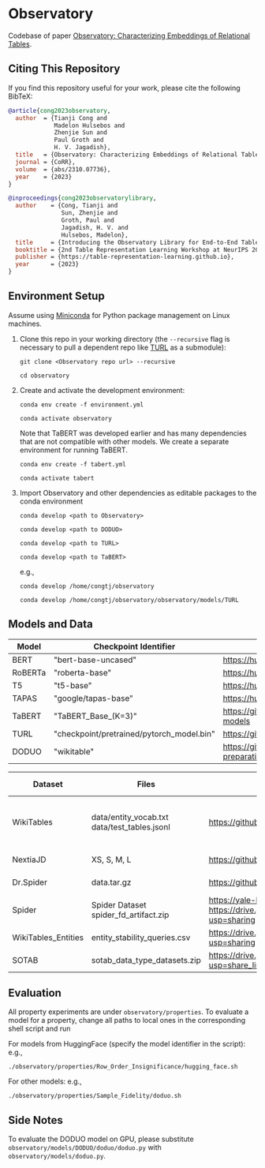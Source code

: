 # Observatory
Codebase of paper [Observatory: Characterizing Embeddings of Relational Tables](https://arxiv.org/abs/2310.07736).

## Citing This Repository
If you find this repository useful for your work, please cite the following BibTeX:

```bibtex
@article{cong2023observatory,
  author  = {Tianji Cong and
             Madelon Hulsebos and
             Zhenjie Sun and
             Paul Groth and
             H. V. Jagadish},
  title   = {Observatory: Characterizing Embeddings of Relational Tables},
  journal = {CoRR},
  volume  = {abs/2310.07736},
  year    = {2023}
}
```

```bibtex
@inproceedings{cong2023observatorylibrary,
  author    = {Cong, Tianji and
               Sun, Zhenjie and
               Groth, Paul and
               Jagadish, H. V. and
               Hulsebos, Madelon},
  title     = {Introducing the Observatory Library for End-to-End Table Embedding Inference},
  booktitle = {2nd Table Representation Learning Workshop at NeurIPS 2023},
  publisher = {https://table-representation-learning.github.io},
  year      = {2023}
}
```
 
## Environment Setup
Assume using [Miniconda](https://docs.conda.io/projects/miniconda/en/latest/) for Python package management on Linux machines. 

1. Clone this repo in your working directory (the ```--recursive``` flag is necessary to pull a dependent repo like [TURL](https://github.com/sunlab-osu/TURL) as a submodule):

    ```git clone <Observatory repo url> --recursive```

    ```cd observatory```

2. Create and activate the development environment:

    ```conda env create -f environment.yml ```

    ```conda activate observatory```

    Note that TaBERT was developed earlier and has many dependencies that are not compatible with other models. We create a separate environment for running TaBERT.

    ```conda env create -f tabert.yml```

    ```conda activate tabert```

3. Import Observatory and other dependencies as editable packages to the conda environment

    ```conda develop <path to Observatory>```

    ```conda develop <path to DODUO>```
    
    ```conda develop <path to TURL>```

    ```conda develop <path to TaBERT>```

    e.g.,
    
    ```conda develop /home/congtj/observatory```

    ```conda develop /home/congtj/observatory/observatory/models/TURL```

## Models and Data
|  Model  	|           Checkpoint Identifier           	|                               Link                              	|
|---------	|-------------------------------------------	|-----------------------------------------------------------------	|
| BERT    	| "bert-base-uncased"                       	| https://huggingface.co/docs/transformers/model_doc/bert         	|
| RoBERTa 	| "roberta-base"                            	| https://huggingface.co/docs/transformers/model_doc/roberta      	|
| T5      	| "t5-base"                                 	| https://huggingface.co/docs/transformers/model_doc/t5           	|
| TAPAS   	| "google/tapas-base"                       	| https://huggingface.co/docs/transformers/model_doc/tapas        	|
| TaBERT  	| "TaBERT_Base_(K=3)"                       	| https://github.com/facebookresearch/TaBERT#pre-trained-models   	|
| TURL    	| "checkpoint/pretrained/pytorch_model.bin" 	| https://github.com/sunlab-osu/TURL#data                         	|
| DODUO   	| "wikitable"                               	| https://github.com/megagonlabs/doduo/tree/main#data-preparation 	|


| Dataset             	| Files                                        	| Links                                                                                                                  	| Evaluated Properties                                                 	|
|---------------------	|----------------------------------------------	|-----------------------------------------------------------------------------------------------------------------------	|----------------------------------------------------------------------	|
| WikiTables          	| data/entity_vocab.txt data/test_tables.jsonl 	| https://github.com/sunlab-osu/TURL#data                                                                               	| Row Order Insignificance Column Order Insignificance Sample Fidelity 	|
| NextiaJD            	| XS, S, M, L                                  	| https://github.com/dtim-upc/NextiaJD/tree/master/experiments#setting                                                  	| Join Relationship                                                    	|
| Dr.Spider           	| data.tar.gz                                  	| https://github.com/awslabs/diagnostic-robustness-text-to-sql                                                          	| Perturbation Robustness                                              	|
| Spider              	| Spider Dataset spider_fd_artifact.zip        	| https://yale-lily.github.io/spider https://drive.google.com/file/d/1br0voV0l3yBMfEy9WM7Vja-cZX6HvvL1/view?usp=sharing 	| Functional Dependencies                                              	|
| WikiTables_Entities 	| entity_stability_queries.csv                 	| https://drive.google.com/file/d/1SM_AOpmFbh51IUTQuvI7YETLdjThgpSB/view?usp=sharing                                    	| Entity Stability                                                     	|
| SOTAB               	| sotab_data_type_datasets.zip                 	| https://drive.google.com/file/d/1K631KONGDVy2C2ViKcwSyMnWhr_kJdaK/view?usp=share_link                                 	| Heterogeneous Context                                                	|

## Evaluation
All property experiments are under `observatory/properties`. To evaluate a model for a property, change all paths to local ones in the corresponding shell script and run

For models from HuggingFace (specify the model identifier in the script): e.g.,

    ./observatory/properties/Row_Order_Insignificance/hugging_face.sh
    
For other models: e.g.,

    ./observatory/properties/Sample_Fidelity/doduo.sh

## Side Notes
To evaluate the DODUO model on GPU, please substitute ```observatory/models/DODUO/doduo/doduo.py``` with ```observatory/models/doduo.py```.
